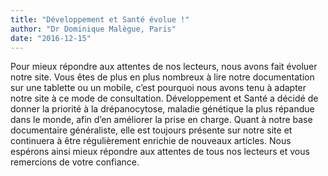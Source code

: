 ```yaml
---
title: "Développement et Santé évolue !"
author: "Dr Dominique Malègue, Paris"
date: "2016-12-15"
---
```


Pour mieux répondre aux attentes de nos lecteurs, nous avons fait évoluer notre site. Vous êtes de plus en plus nombreux à lire notre documentation sur une tablette ou un mobile, c’est pourquoi nous avons tenu à adapter notre site à ce mode de consultation. 
Développement et Santé a décidé de donner la priorité à la drépanocytose, maladie génétique la plus répandue dans le monde, afin d’en améliorer la prise en charge. 
Quant à notre base documentaire généraliste, elle est toujours présente sur notre site et continuera à être régulièrement enrichie de nouveaux articles. 
Nous espérons ainsi mieux répondre aux attentes de tous nos lecteurs et vous remercions de votre confiance.